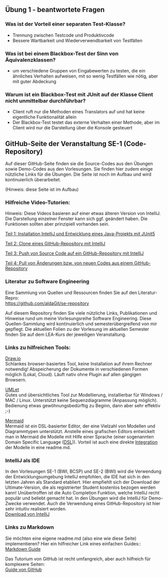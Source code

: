 ## Übung 1 - beantwortete Fragen

### Was ist der Vorteil einer separaten Test-Klasse?
- Trennung zwischen Testcode und Produktivcode
- Bessere Wartbarkeit und Wiederverwendbarkeit von Testfällen


### Was ist bei einem Blackbox-Test der Sinn von Äquivalenzklassen?
- um verschiedene Gruppen von Eingabewerten zu testen, die ein ähnliches Verhalten aufweisen, mit so wenig Testfällen wie nötig, aber mit guter Abdeckung


### Warum ist ein Blackbox-Test mit JUnit auf der Klasse Client nicht unmittelbar durchführbar?
- Client ruft nur die Methoden eines Translators auf und hat keine eigentliche Funktionalität allein
- Der Blackbox-Test testet das externe Verhalten einer Methode, aber im Client wird nur die Darstellung über die Konsole gesteuert











## GitHub-Seite der Veranstaltung SE-1 (Code-Repository)

Auf dieser GitHub-Seite finden sie die Source-Codes aus den Übungen sowie Demo-Codes aus den Vorlesungen. Sie finden hier zudem einige nützliche Links für die Übungen.
Die Seite ist noch im Aufbau und wird kontinuierlich überarbeitet.

(Hinweis: diese Seite ist im Aufbau)

### Hilfreiche Video-Tutorien:

Hinweis: Diese Videos basieren auf einer etwas älteren Version von IntelliJ. Die Darstellung einzelner Fenster kann sich ggf. geändert haben. Die Funktionen sollten aber prinzipiell vorhanden sein.

[Teil 1: Installation IntelliJ und Entwicklung eines Java-Projekts mit JUnit5](https://www.youtube.com/watch?v=TNtRpkdW64s )

[Teil 2: Clone eines GitHub-Repository mit IntelliJ](https://www.youtube.com/watch?v=5nr4c3pwu3g)

[Teil 3: Push von Source Code auf ein GitHub-Repository mit IntelliJ](https://www.youtube.com/watch?v=PbGiYUR9q0A)

[Teil 4: Pull von Änderungen bzw. von neuen Codes aus einem GitHub-Repository ](https://www.youtube.com/watch?v=I4L0k33TNQ4)

### Literatur zu Software Engineering
Eine Sammlung von Quellen und Ressourcen finden Sie auf den Literatur-Repro: <br>
https://github.com/aldaGit/se-repository

Auf diesem Repository finden Sie viele nützliche Links, Publikationen und Hinweise rund um meine Vorlesungsreihe Software Engineering. Diese Quellen-Sammlung wird kontinuierlich und semesterübergreifend von mir gepflegt. Die aktuellen Folien zu der Vorlesung im aktuellen Semester finden Sie auf dem LEA-Kurs der jeweiligen Veranstaltung.


### Links zu hilfreichen Tools:

[Draw.io](https://app.diagrams.net/) <br>
Schlankes browser-basiertes Tool, keine Installation auf ihrem Rechner notwendig! Abspeicherung der Dokumente in verschiedenen Formen möglich (Lokal, Cloud). Läuft nativ ohne Plugin auf allen gängigen Browsern.

[UMLet](http://www.umlet.com/) <br>
Gutes und übersichtliches Tool zur Modellierung, installierbar für Windows / MAC / Linux.
Unterstützt keine Sequenzdiagramme (Anpassung möglich). Bedienung etwas gewöhnungsbedürftig zu Beginn, dann aber sehr effektiv ;-)

[Mermaid](https://mermaid.js.org/syntax/classDiagram.html) <br>
Mermaid ist ein DSL-basierter Editor, der eine Vielzahl von Modellen und Diagrammtypen unterstützt. Anstelle eines grafischen Editors entwickelt man in Mermaid die Modelle mit Hilfe einer Sprache (einer sogenannten Domain Specific Language ([DSL](https://martinfowler.com/dsl.html))). Vorteil ist auch eine direkte [Integration](https://github.blog/2022-02-14-include-diagrams-markdown-files-mermaid/) der Modelle in eine readme.md.



### IntelliJ als IDE
In den Vorlesungen SE-1 (BWI, BCSP) und SE-2 (BWI) wird die Verwendung der Entwicklungsumgebung IntelliJ empfohlen, die IDE hat sich in den letzten Jahren als Standard etabliert. Hier empfiehlt sich der Download der Ultimate-Version, die als registrierter Student kostenlos bezogen werden kann! Unübertroffen ist die Auto Completion Funktion, welche IntelliJ recht populär und beliebt gemacht hat. In den Übungen wird die IntelliJ für Demo-Zwecke verwendet. Auch die Verwendung eines GitHub-Repository ist hier sehr intuitiv realisiert worden.
<br>
[Download von IntelliJ](https://www.jetbrains.com/idea/)

### Links zu Markdown

Sie möchten eine eigene readme.md (also eine wie diese Seite) implementieren? Hier ein hilfreicher Link eines einfachen Guides::
<br>
[Markdown Guide](https://www.markdownguide.org/basic-syntax/)

Das Tutorium von GitHub ist recht umfangreich, aber auch hilfreich für komplexere Seiten: <br>
[Guide von GitHub](https://docs.github.com/de/get-started/writing-on-github/getting-started-with-writing-and-formatting-on-github/basic-writing-and-formatting-syntax)






